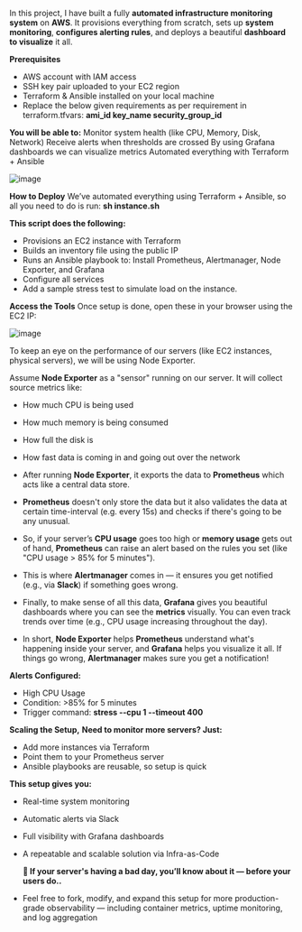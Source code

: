 In this project, I have built a fully **automated infrastructure monitoring system** on **AWS**. 
It provisions everything from scratch, sets up **system monitoring**, **configures alerting rules**, and deploys a beautiful **dashboard to visualize** it all.

**Prerequisites**
- AWS account with IAM access
- SSH key pair uploaded to your EC2 region
- Terraform & Ansible installed on your local machine
- Replace the below given requirements as per requirement in terraform.tfvars:
    **ami_id
    key_name
    security_group_id**

**You will be able to:**
Monitor system health (like CPU, Memory, Disk, Network)
Receive alerts when thresholds are crossed
By using Grafana dashboards we can visualize metrics 
Automated everything with Terraform + Ansible

![image](https://github.com/user-attachments/assets/e91ab471-9420-42fa-90e9-8a80871faf5d)

**How to Deploy**
We’ve automated everything using Terraform + Ansible, so all you need to do is run:
**sh instance.sh**

**This script does the following:**
- Provisions an EC2 instance with Terraform
- Builds an inventory file using the public IP
- Runs an Ansible playbook to: Install Prometheus, Alertmanager, Node Exporter, and Grafana
- Configure all services
- Add a sample stress test to simulate load on the instance.

**Access the Tools**
Once setup is done, open these in your browser using the EC2 IP:

![image](https://github.com/user-attachments/assets/5ac3e27d-b629-44c9-a5b9-0ec5809ddd59)



To keep an eye on the performance of our servers (like EC2 instances, physical servers), we will be using Node Exporter.

Assume **Node Exporter** as a "sensor" running on our server. It will collect source metrics like:

- How much CPU is being used
- How much memory is being consumed
- How full the disk is
- How fast data is coming in and going out over the network


- After running **Node Exporter**, it exports the data to **Prometheus** which acts like a central data store. 
- **Prometheus** doesn't only store the data but it also validates the data at certain time-interval (e.g. every 15s) and checks if there's going to be any unusual.
- So, if your server’s **CPU usage** goes too high or **memory usage** gets out of hand, **Prometheus** can raise an alert based on the rules you set (like "CPU usage > 85% for 5 minutes").
- This is where **Alertmanager** comes in — it ensures you get notified (e.g., via **Slack**) if something goes wrong.
- Finally, to make sense of all this data, **Grafana** gives you beautiful dashboards where you can see the **metrics** visually. You can even track trends over time (e.g., CPU usage increasing throughout the day).
- In short, **Node Exporter** helps **Prometheus** understand what's happening inside your server, and **Grafana** helps you visualize it all. If things go wrong, **Alertmanager** makes sure you get a notification!

**Alerts Configured:**
- High CPU Usage
- Condition: >85% for 5 minutes
- Trigger command: **stress --cpu 1 --timeout 400**


**Scaling the Setup,**
**Need to monitor more servers? Just:**
- Add more instances via Terraform
- Point them to your Prometheus server
- Ansible playbooks are reusable, so setup is quick


**This setup gives you:**
- Real-time system monitoring
- Automatic alerts via Slack
- Full visibility with Grafana dashboards
- A repeatable and scalable solution via Infra-as-Code

    **🔔 If your server's having a bad day, you’ll know about it — before your users do..** 


- Feel free to fork, modify, and expand this setup for more production-grade observability — including container metrics, uptime monitoring, and log aggregation
